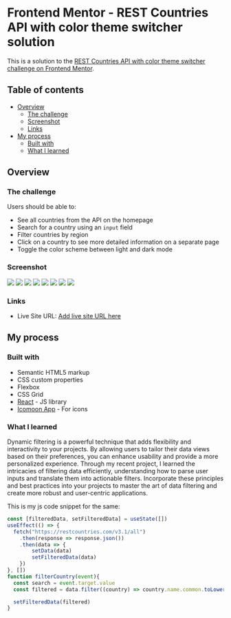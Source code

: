 # Frontend Mentor - REST Countries API with color theme switcher solution

This is a solution to the [REST Countries API with color theme switcher challenge on Frontend Mentor](https://www.frontendmentor.io/challenges/rest-countries-api-with-color-theme-switcher-5cacc469fec04111f7b848ca). 

## Table of contents

- [Overview](#overview)
  - [The challenge](#the-challenge)
  - [Screenshot](#screenshot)
  - [Links](#links)
- [My process](#my-process)
  - [Built with](#built-with)
  - [What I learned](#what-i-learned)


## Overview

### The challenge

Users should be able to:

- See all countries from the API on the homepage
- Search for a country using an `input` field
- Filter countries by region
- Click on a country to see more detailed information on a separate page
- Toggle the color scheme between light and dark mode

### Screenshot

![](./src/app/screenshots/desktop-home-dark.png)
![](./src/app/screenshots/desktop-home-light.png)
![](./src/app/screenshots/desktop-detail-dark.png)
![](./src/app/screenshots/desktop-detail-light.png)
![](./src/app/screenshots/mobile-home-dark.png)
![](./src/app/screenshots/mobile-home-light.png)
![](./src/app/screenshots/mobile-detail-dark.png)
![](./src/app/screenshots/mobile-detail-light.png)

### Links

- Live Site URL: [Add live site URL here](https://country-details-app-green.vercel.app/)

## My process

### Built with

- Semantic HTML5 markup
- CSS custom properties
- Flexbox
- CSS Grid
- [React](https://reactjs.org/) - JS library
- [Icomoon App](https://icomoon.io/app/) - For icons

### What I learned

Dynamic filtering is a powerful technique that adds flexibility and interactivity to your projects. By allowing users to tailor their data views based on their preferences, you can enhance usability and provide a more personalized experience. Through my recent project, I learned the intricacies of filtering data efficiently, understanding how to parse user inputs and translate them into actionable filters. Incorporate these principles and best practices into your projects to master the art of data filtering and create more robust and user-centric applications.

This is my js code snippet for the same:

```js
const [filteredData, setFilteredData] = useState([])
useEffect(() => {
  fetch("https://restcountries.com/v3.1/all")
    .then(response => response.json())
    .then(data => {
        setData(data)
        setFilteredData(data)
    })
}, [])
function filterCountry(event){
  const search = event.target.value
  const filtered = data.filter((country) => country.name.common.toLowerCase().includes(search.toLowerCase()))

  setFilteredData(filtered)
}
```